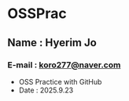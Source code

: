 # OSSPrac
## Name : Hyerim Jo
### E-mail : koro277@naver.com

- OSS Practice with GitHub
- Date : 2025.9.23
